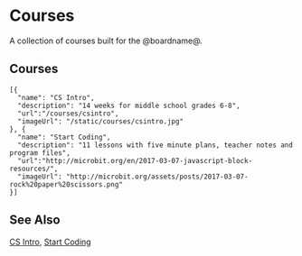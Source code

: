 # Courses

A collection of courses built for the @boardname@.

## Courses


```codecard
[{
  "name": "CS Intro",
  "description": "14 weeks for middle school grades 6-8",
  "url":"/courses/csintro",
  "imageUrl": "/static/courses/csintro.jpg"
}, {
  "name": "Start Coding",
  "description": "11 lessons with five minute plans, teacher notes and program files",
  "url":"http://microbit.org/en/2017-03-07-javascript-block-resources/",
  "imageUrl": "http://microbit.org/assets/posts/2017-03-07-rock%20paper%20scissors.png"
}]
```

## See Also

[CS Intro](/courses/csintro), [Start Coding](http://microbit.org/en/2017-03-07-javascript-block-resources/)
